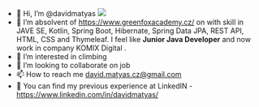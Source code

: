 - 👋 Hi, I’m @davidmatyas <a href="https://www.codewars.com/users/davidmatyas"><img src="https://www.codewars.com/users/davidmatyas/badges/micro"></a>
- 🌱 I’m absolvent of https://www.greenfoxacademy.cz/  on with skill in JAVE SE, Kotlin, Spring Boot, Hibernate, Spring Data JPA, REST API, HTML, CSS and Thymeleaf. I feel like **Junior Java Developer** and now work in company KOMIX Digital .
- 👀 I’m interested in climbing 
- 💞️ I’m looking to collaborate on job
- 📫 How to reach me david.matyas.cz@gmail.com 
- 🧠 You can find my previous experience at LinkedIN - https://www.linkedin.com/in/davidmatyas/


<!---
davidmatyas/davidmatyas is a ✨ special ✨ repository because its `README.md` (this file) appears on your GitHub profile.
You can click the Preview link to take a look at your changes.
--->
